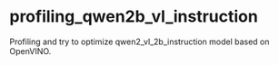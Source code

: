 # profiling_qwen2b_vl_instruction
Profiling and try to optimize qwen2_vl_2b_instruction model based on OpenVINO.
